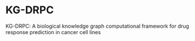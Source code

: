 # KG-DRPC
KG-DRPC: A biological knowledge graph computational framework for drug response prediction in cancer cell lines
